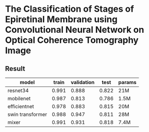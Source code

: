 # The Classification of Stages of Epiretinal Membrane using Convolutional Neural Network on Optical Coherence Tomography Image


## Result

|     model   | train | validation |  test | params | 
| ----------- | ----- | ---------- | ----- | ------ |
| resnet34 | 0.991 |    0.888   | 0.822 |    21M    |
| mobilenet | 0.987 |   0.813  | 0.786 |    1.5M    |
| efficientnet | 0.978 |  0.883  | 0.815 |   20M    | 
|  swin transformer | 0.988 | 0.947 | 0.811 |  28M  |
|   mixer   | 0.991 |   0.931   | 0.818 |   7.4M    |

